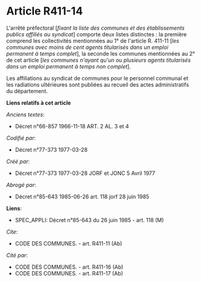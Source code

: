 # Article R411-14

L'arrêté préfectoral [*fixant la liste des communes et des établissements publics affiliés au syndicat*] comporte deux listes
distinctes : la première comprend les collectivités mentionnées au 1° de l'article R. 411-11 [*les communes avec moins de
cent agents titularisés dans un emploi permanent à temps complet*], la seconde les communes mentionnées au 2° de cet article
[*les communes n'ayant qu'un ou plusieurs agents titularisés dans un emploi permanent à temps non complet*].

Les affiliations au syndicat de communes pour le personnel communal et les radiations ultérieures sont publiées au recueil
des actes administratifs du département.

**Liens relatifs à cet article**

_Anciens textes_:

  - Décret n°66-857 1966-11-18 ART. 2 AL. 3 et 4

_Codifié par_:

  - Décret n°77-373 1977-03-28

_Créé par_:

  - Décret n°77-373 1977-03-28 JORF et JONC 5 Avril 1977

_Abrogé par_:

  - Décret n°85-643 1985-06-26 art. 118 jorf 28 juin 1985

**Liens**:

  - SPEC_APPLI: Décret n°85-643 du 26 juin 1985 - art. 118 (M)

_Cite_:

  - CODE DES COMMUNES. - art. R411-11 (Ab)

_Cité par_:

  - CODE DES COMMUNES. - art. R411-16 (Ab)
  - CODE DES COMMUNES. - art. R411-17 (Ab)
